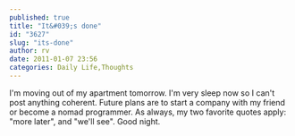 ```yaml
---
published: true
title: "It&#039;s done"
id: "3627"
slug: "its-done"
author: rv
date: 2011-01-07 23:56
categories: Daily Life,Thoughts
---
```

I'm moving out of my apartment tomorrow. I'm very sleep now so I can't post anything coherent. Future plans are to start a company with my friend or become a nomad programmer. As always, my two favorite quotes apply: "more later", and "we'll see". Good night.